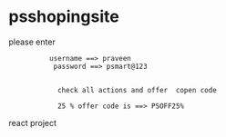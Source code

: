 ﻿# psshopingsite
please enter  


              username ==> praveen
               password ==> psmart@123
               
               
                check all actions and offer  copen code
                
                25 % offer code is ==> PSOFF25% 
 react project
